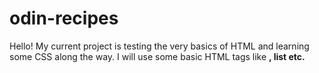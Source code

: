 # odin-recipes
Hello!
My current project is testing the very basics of HTML and learning some CSS along the way. I will use some basic HTML tags like <strong>, list etc.

